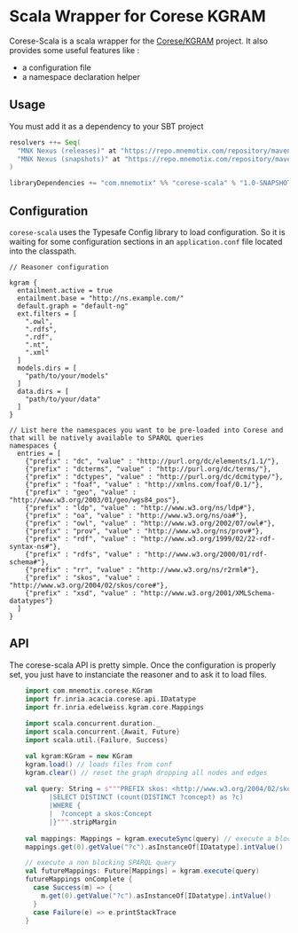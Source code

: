 # Scala Wrapper for Corese KGRAM

Corese-Scala is a scala wrapper for the [Corese/KGRAM](https://github.com/Wimmics/corese) project.
It also provides some useful features like :
* a configuration file
* a namespace declaration helper

## Usage

You must add it as a dependency to your SBT project

```scala
resolvers ++= Seq(
  "MNX Nexus (releases)" at "https://repo.mnemotix.com/repository/maven-releases/",
  "MNX Nexus (snapshots)" at "https://repo.mnemotix.com/repository/maven-snapshots/"
)

libraryDependencies += "com.mnemotix" %% "corese-scala" % "1.0-SNAPSHOT"

```

## Configuration
`corese-scala` uses the Typesafe Config library to load configuration.
So it is waiting for some configuration sections in an `application.conf` file located into the classpath.

```apacheconf
// Reasoner configuration

kgram {
  entailment.active = true
  entailment.base = "http://ns.example.com/"
  default.graph = "default-ng"
  ext.filters = [
    ".owl",
    ".rdfs",
    ".rdf",
    ".nt",
    ".xml"
  ]
  models.dirs = [
    "path/to/your/models"
  ]
  data.dirs = [
    "path/to/your/data"
  ]
}

// List here the namespaces you want to be pre-loaded into Corese and that will be natively available to SPARQL queries
namespaces {
  entries = [
    {"prefix" : "dc", "value" : "http://purl.org/dc/elements/1.1/"},
    {"prefix" : "dcterms", "value" : "http://purl.org/dc/terms/"},
    {"prefix" : "dctypes", "value" : "http://purl.org/dc/dcmitype/"},
    {"prefix" : "foaf", "value" : "http://xmlns.com/foaf/0.1/"},
    {"prefix" : "geo", "value" : "http://www.w3.org/2003/01/geo/wgs84_pos"},
    {"prefix" : "ldp", "value" : "http://www.w3.org/ns/ldp#"},
    {"prefix" : "oa", "value" : "http://www.w3.org/ns/oa#"},
    {"prefix" : "owl", "value" : "http://www.w3.org/2002/07/owl#"},
    {"prefix" : "prov", "value" : "http://www.w3.org/ns/prov#"},
    {"prefix" : "rdf", "value" : "http://www.w3.org/1999/02/22-rdf-syntax-ns#"},
    {"prefix" : "rdfs", "value" : "http://www.w3.org/2000/01/rdf-schema#"},
    {"prefix" : "rr", "value" : "http://www.w3.org/ns/r2rml#"},
    {"prefix" : "skos", "value" : "http://www.w3.org/2004/02/skos/core#"},
    {"prefix" : "xsd", "value" : "http://www.w3.org/2001/XMLSchema-datatypes"}
  ]
}

```

## API

The corese-scala API is pretty simple.
Once the configuration is properly set, you just have to instanciate the reasoner and to ask it to load files.

```scala
    import com.mnemotix.corese.KGram
    import fr.inria.acacia.corese.api.IDatatype
    import fr.inria.edelweiss.kgram.core.Mappings
    
    import scala.concurrent.duration._
    import scala.concurrent.{Await, Future}
    import scala.util.{Failure, Success}

    val kgram:KGram = new KGram
    kgram.load() // loads files from conf
    kgram.clear() // reset the graph dropping all nodes and edges
    
    val query: String = s"""PREFIX skos: <http://www.w3.org/2004/02/skos/core#>
          |SELECT DISTINCT (count(DISTINCT ?concept) as ?c)
          |WHERE {
          |  ?concept a skos:Concept
          |}""".stripMargin
    
    val mappings: Mappings = kgram.executeSync(query) // execute a blocking SPARQL query
    mappings.get(0).getValue("?c").asInstanceOf[IDatatype].intValue()

    // execute a non blocking SPARQL query
    val futureMappings: Future[Mappings] = kgram.execute(query)
    futureMappings onComplete {
      case Success(m) => {
        m.get(0).getValue("?c").asInstanceOf[IDatatype].intValue()
      }
      case Failure(e) => e.printStackTrace
    }
 
```